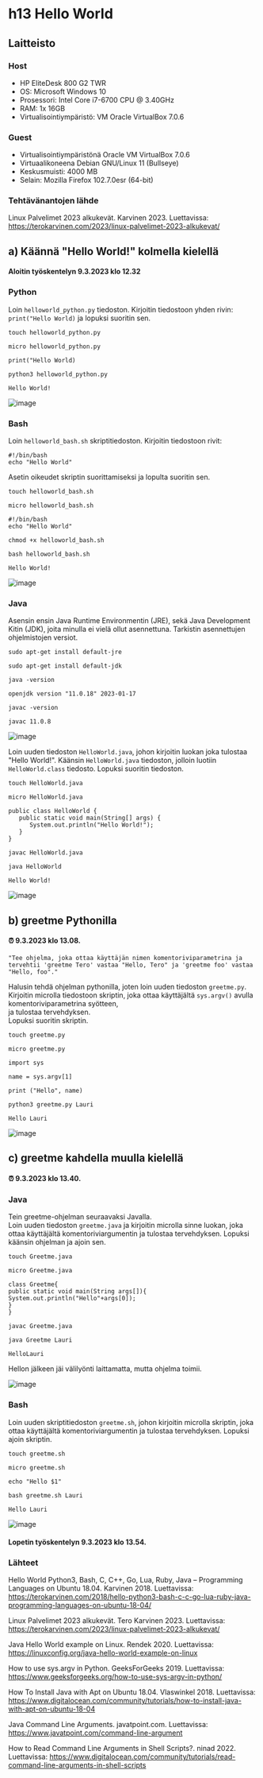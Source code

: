 # h13 Hello World

## Laitteisto  

### Host  

* HP EliteDesk 800 G2 TWR  
* OS: Microsoft Windows 10   
* Prosessori: Intel Core i7-6700 CPU @ 3.40GHz  
* RAM: 1x 16GB  
* Virtualisointiympäristö: VM Oracle VirtualBox 7.0.6  

### Guest
* Virtualisointiympäristönä Oracle VM VirtualBox 7.0.6  
* Virtuaalikoneena Debian GNU/Linux 11 (Bullseye)  
* Keskusmuisti: 4000 MB   
* Selain: Mozilla Firefox 102.7.0esr (64-bit)  

### Tehtävänantojen lähde  

Linux Palvelimet 2023 alkukevät. Karvinen 2023. Luettavissa: https://terokarvinen.com/2023/linux-palvelimet-2023-alkukevat/  

## a) Käännä "Hello World!" kolmella kielellä  

#### Aloitin työskentelyn 9.3.2023 klo 12.32  

### Python  

Loin ```helloworld_python.py``` tiedoston. Kirjoitin tiedostoon yhden rivin: ```print("Hello World)``` ja lopuksi suoritin sen.  
  
```touch helloworld_python.py```  
  
```micro helloworld_python.py```  
  
```print("Hello World)```  
  
```python3 helloworld_python.py```  
  
```Hello World!```  
  
  
![image](https://user-images.githubusercontent.com/90974678/223998820-fedc0693-67bf-45ff-b0ab-fd31a98a7156.png)
  
### Bash  

Loin ```helloworld_bash.sh``` skriptitiedoston. Kirjoitin tiedostoon rivit:  
```
#!/bin/bash
echo "Hello World"
```  
Asetin oikeudet skriptin suorittamiseksi ja lopulta suoritin sen.  

```touch helloworld_bash.sh```  
  
```micro helloworld_bash.sh```  
  
```
#!/bin/bash
echo "Hello World"
```  
  
```chmod +x helloworld_bash.sh```  
  
```bash helloworld_bash.sh```  
  
```Hello World!```  

![image](https://user-images.githubusercontent.com/90974678/224000510-04ac126d-64a9-4ce7-8865-931dde1a1891.png)  

### Java  

Asensin ensin Java Runtime Environmentin (JRE), sekä Java Development Kitin (JDK), joita minulla ei vielä ollut asennettuna. Tarkistin asennettujen ohjelmistojen versiot.  
  
```sudo apt-get install default-jre```  
  
```sudo apt-get install default-jdk```  
  
```java -version```  
  
```openjdk version "11.0.18" 2023-01-17```  
  
```javac -version```  
  
```javac 11.0.8```  

![image](https://user-images.githubusercontent.com/90974678/224003739-ca87f2e1-262d-4610-846a-446d15bc5ca1.png)

Loin uuden tiedoston ```HelloWorld.java```, johon kirjoitin luokan joka tulostaa "Hello World!". Käänsin ```HelloWorld.java``` tiedoston, jolloin luotiin ```HelloWorld.class``` tiedosto. 
Lopuksi suoritin tiedoston.  

```touch HelloWorld.java```  
  
```micro HelloWorld.java```  
  
```
public class HelloWorld {
   public static void main(String[] args) {
      System.out.println("Hello World!");
   }
}
```  
  
```javac HelloWorld.java```  
  
```java HelloWorld```  
  
```Hello World!```  
  


![image](https://user-images.githubusercontent.com/90974678/224004684-147ef163-1995-46f5-9193-014ca3f8be4a.png)  

## b) greetme Pythonilla  

#### ⏰ 9.3.2023 klo 13.08.  
  
```"Tee ohjelma, joka ottaa käyttäjän nimen komentoriviparametrina ja tervehtii 'greetme Tero' vastaa "Hello, Tero" ja 'greetme foo' vastaa "Hello, foo"."```  

Halusin tehdä ohjelman pythonilla, joten loin uuden tiedoston ```greetme.py```. Kirjoitin microlla tiedostoon skriptin, joka ottaa käyttäjältä ```sys.argv()``` avulla komentoriviparametrina syötteen,  
ja tulostaa tervehdyksen.  
Lopuksi suoritin skriptin.  

```touch greetme.py```  
  
```micro greetme.py```  
  
```
import sys

name = sys.argv[1]

print ("Hello", name)
```  
  
```python3 greetme.py Lauri```  
  
```Hello Lauri```  
  

![image](https://user-images.githubusercontent.com/90974678/224009840-307c13db-1707-4756-874b-ceab1eb21abd.png)  

## c) greetme kahdella muulla kielellä  

#### ⏰ 9.3.2023 klo 13.40. 

### Java  

Tein greetme-ohjelman seuraavaksi Javalla.  
Loin uuden tiedoston ```greetme.java``` ja kirjoitin microlla sinne luokan, joka ottaa käyttäjältä komentoriviargumentin ja tulostaa tervehdyksen. Lopuksi käänsin ohjelman ja ajoin sen.  

```touch Greetme.java```  
  
```micro Greetme.java```  
  
```
class Greetme{  
public static void main(String args[]){  
System.out.println("Hello"+args[0]);  
}  
}  

```  
  
```javac Greetme.java```  
  
```java Greetme Lauri```  
  
```HelloLauri```  

Hellon jälkeen jäi välilyönti laittamatta, mutta ohjelma toimii.  

![image](https://user-images.githubusercontent.com/90974678/224013914-ead18494-43b7-439c-b8b9-932218600512.png)

### Bash 

Loin uuden skriptitiedoston ```greetme.sh```, johon kirjoitin microlla skriptin, joka ottaa käyttäjältä komentoriviargumentin ja tulostaa tervehdyksen. Lopuksi ajoin skriptin.  

```touch greetme.sh```  
  
```micro greetme.sh```  
  
```echo "Hello $1"```  
  
```bash greetme.sh Lauri```  
  
```Hello Lauri```  
  
![image](https://user-images.githubusercontent.com/90974678/224015012-1033b329-0f6e-4da8-9fcd-5468389ae385.png)


  
#### Lopetin työskentelyn 9.3.2023 klo 13.54.

### Lähteet

Hello World Python3, Bash, C, C++, Go, Lua, Ruby, Java – Programming Languages on Ubuntu 18.04. Karvinen 2018. Luettavissa: https://terokarvinen.com/2018/hello-python3-bash-c-c-go-lua-ruby-java-programming-languages-on-ubuntu-18-04/

Linux Palvelimet 2023 alkukevät. Tero Karvinen 2023. Luettavissa: https://terokarvinen.com/2023/linux-palvelimet-2023-alkukevat/  

Java Hello World example on Linux. Rendek 2020. Luettavissa: https://linuxconfig.org/java-hello-world-example-on-linux

How to use sys.argv in Python. GeeksForGeeks 2019. Luettavissa: https://www.geeksforgeeks.org/how-to-use-sys-argv-in-python/  
  
How To Install Java with Apt on Ubuntu 18.04. Vlaswinkel 2018. Luettavissa: https://www.digitalocean.com/community/tutorials/how-to-install-java-with-apt-on-ubuntu-18-04  

Java Command Line Arguments. javatpoint.com. Luettavissa: https://www.javatpoint.com/command-line-argument

How to Read Command Line Arguments in Shell Scripts?. ninad 2022. Luettavissa: https://www.digitalocean.com/community/tutorials/read-command-line-arguments-in-shell-scripts

